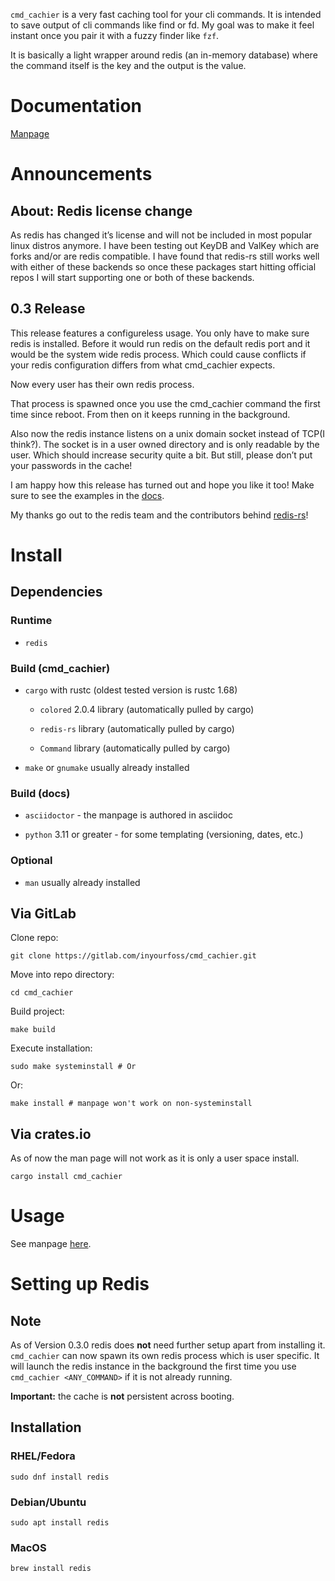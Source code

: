 `cmd_cachier` is a very fast caching tool for your cli commands. It is
intended to save output of cli commands like find or fd. My goal was to
make it feel instant once you pair it with a fuzzy finder like `fzf`.

It is basically a light wrapper around redis (an in-memory database)
where the command itself is the key and the output is the value.

# Documentation

[Manpage](https://inyourfoss.gitlab.io/cmd_cachier)

# Announcements

## About: Redis license change

As redis has changed it’s license and will not be included in most
popular linux distros anymore. I have been testing out KeyDB and ValKey
which are forks and/or are redis compatible. I have found that redis-rs
still works well with either of these backends so once these packages
start hitting official repos I will start supporting one or both of
these backends.

## 0.3 Release

This release features a configureless usage. You only have to make sure
redis is installed. Before it would run redis on the default redis port
and it would be the system wide redis process. Which could cause
conflicts if your redis configuration differs from what cmd\_cachier
expects.

Now every user has their own redis process.

That process is spawned once you use the cmd\_cachier command the first
time since reboot. From then on it keeps running in the background.

Also now the redis instance listens on a unix domain socket instead of
TCP(I think?). The socket is in a user owned directory and is only
readable by the user. Which should increase security quite a bit. But
still, please don’t put your passwords in the cache!

I am happy how this release has turned out and hope you like it too!
Make sure to see the examples in the
[docs](https://inyourfoss.gitlab.io/cmd_cachier).

My thanks go out to the redis team and the contributors behind
[redis-rs](https://crates.io/teams/github:redis-rs:release-team)!

# Install

## Dependencies

### Runtime

-   `redis`

### Build (cmd\_cachier)

-   `cargo` with rustc (oldest tested version is rustc 1.68)

    -   `colored` 2.0.4 library (automatically pulled by cargo)

    -   `redis-rs` library (automatically pulled by cargo)

    -   `Command` library (automatically pulled by cargo)

-   `make` or `gnumake` usually already installed

### Build (docs)

-   `asciidoctor` - the manpage is authored in asciidoc

-   `python` 3.11 or greater - for some templating (versioning, dates,
    etc.)

### Optional

-   `man` usually already installed

## Via GitLab

Clone repo:

    git clone https://gitlab.com/inyourfoss/cmd_cachier.git

Move into repo directory:

    cd cmd_cachier

Build project:

    make build

Execute installation:

    sudo make systeminstall # Or

Or:

    make install # manpage won't work on non-systeminstall

## Via crates.io

As of now the man page will not work as it is only a user space install.

    cargo install cmd_cachier

# Usage

See manpage
[here](https://cmd-cachier-inyourfoss-7e6ece76159a67277db29221cf93ca6439e1ff91.gitlab.io/).

# Setting up Redis

## Note

As of Version 0.3.0 redis does **not** need further setup apart from
installing it. `cmd_cachier` can now spawn its own redis process which
is user specific. It will launch the redis instance in the background
the first time you use `cmd_cachier <ANY_COMMAND>` if it is not already
running.

**Important:** the cache is **not** persistent across booting.

## Installation

### **RHEL/Fedora**

    sudo dnf install redis

### **Debian/Ubuntu**

    sudo apt install redis

### **MacOS**

    brew install redis
